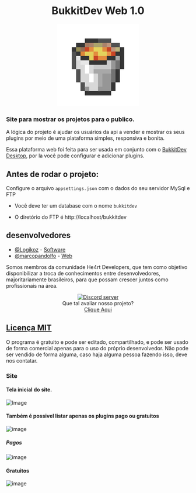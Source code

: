 <h1 align="center"> 
    BukkitDev Web 1.0
</h1>

<div align="center">
    <img src="bucketLava.gif"/>
</div>

### Site para mostrar os projetos para o publico.

A lógica do projeto é ajudar os usuários da api a vender e mostrar os seus plugins por meio de uma plataforma simples, responsiva e bonita.

Essa plataforma web foi feita para ser usada em conjunto com o [BukkitDev Desktop](https://github.com/Logikoz/BukkitDev-System), por la você pode configurar e adicionar plugins.

## Antes de rodar o projeto:
Configure o arquivo `appsettings.json` com o dados do seu servidor MySql e FTP

- Você deve ter um database com o nome `bukkitdev`

- O diretório do FTP é http://localhost/bukkitdev

## desenvolvedores
- [@Logikoz](https://github.com/Logikoz) - [Software](https://github.com/Logikoz/BukkitDev-System)
- [@marcopandolfo](https://github.com/marcopandolfo) - [Web](https://github.com/marcopandolfo/BukkitDev-Web/)

Somos membros da comunidade He4rt Developers, que tem como objetivo disponibilizar a troca de conhecimentos entre desenvolvedores, majoritariamente brasileiros, para que possam crescer juntos como profissionais na área.
<br>
<div align="center">
    <a href="https://discord.gg/J3saJqq" target="_blank"> 
    <img src="https://discordapp.com/api/guilds/452926217558163456/embed.png" alt="Discord server"/></a>
</div>

<div align="center">
    Que tal avaliar nosso projeto?<br>
    <a href="https://forms.gle/x9jJCCy1HAzfJCXw5" target="_blank">
        Clique Aqui
</div>

## Licença [MIT](https://github.com/marcopandolfo/BukkitDev-Web/blob/master/LICENSE)
O programa é gratuito e pode ser editado, compartilhado, e pode ser usado de forma comercial apenas para o uso do próprio desenvolvedor.
Não pode ser vendido de forma alguma, caso haja alguma pessoa fazendo isso, deve nos contatar.
<br>

### Site
#### Tela inicial do site.
![Image](https://user-images.githubusercontent.com/40467826/63122846-11630f80-bf7e-11e9-86a9-b8c8700df028.png)

#### Também é possivel listar apenas os plugins pago ou gratuitos

![image](https://user-images.githubusercontent.com/40467826/63123099-a8c86280-bf7e-11e9-8f2c-07f3ba18cbc9.png)


##### Pagos

![image](https://user-images.githubusercontent.com/40467826/63123200-d7463d80-bf7e-11e9-9d57-238ec101f6e4.png)

#### Gratuitos

![image](https://user-images.githubusercontent.com/40467826/63123404-3f951f00-bf7f-11e9-8776-0e585c62bdc8.png)
